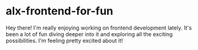 # alx-frontend-for-fun
Hey there! I'm really enjoying working on frontend development lately. It's been a lot of fun diving deeper into it and exploring all the exciting possibilities. I'm feeling pretty excited about it!
